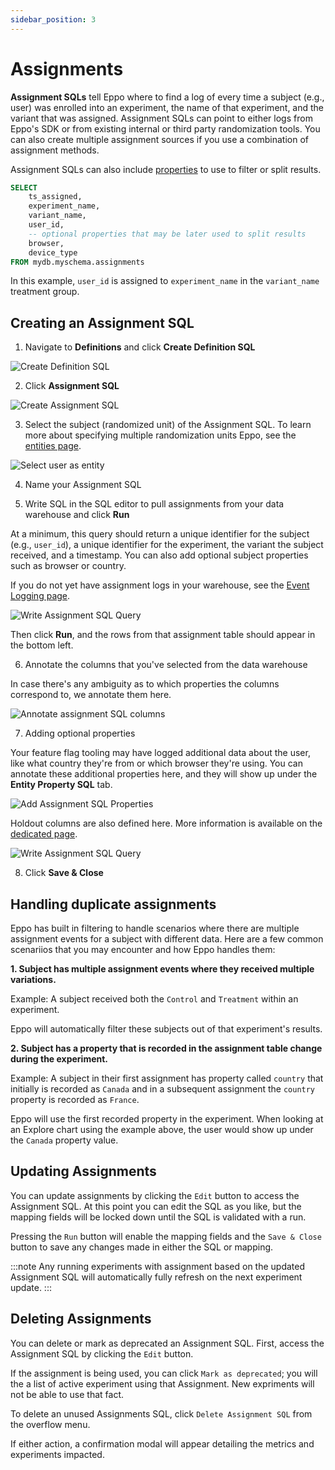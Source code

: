 ```yaml
---
sidebar_position: 3
---
```


# Assignments

**Assignment SQLs** tell Eppo where to find a log of every time a subject (e.g., user) was enrolled into an experiment, the name of that experiment, and the variant that was assigned. Assignment SQLs can point to either logs from Eppo's SDK or from existing internal or third party randomization tools. You can also create multiple assignment sources if you use a combination of assignment methods.

Assignment SQLs can also include [properties](/data-management/definitions/properties) to use to filter or split results.

```sql
SELECT
    ts_assigned,
    experiment_name,
    variant_name,
    user_id,
    -- optional properties that may be later used to split results
    browser, 
    device_type
FROM mydb.myschema.assignments
```

In this example, `user_id` is assigned to `experiment_name` in the `variant_name` treatment group.

## Creating an Assignment SQL

1. Navigate to **Definitions** and click **Create Definition SQL**

![Create Definition SQL](/img/building-experiments/create-definition-sql.png)

2. Click **Assignment SQL**

![Create Assignment SQL](/img/building-experiments/create-assignment-sql.png)

3. Select the subject (randomized unit) of the Assignment SQL. To learn more about specifying multiple randomization units Eppo, see the [entities page](/data-management/definitions/entities).

![Select user as entity](/img/building-experiments/select-user-as-entity.png)

4. Name your Assignment SQL

5. Write SQL in the SQL editor to pull assignments from your data warehouse and click **Run**

At a minimum, this query should return a unique identifier for the subject (e.g., `user_id`), a unique identifier for the experiment, the variant the subject received, and a timestamp. You can also add optional subject properties such as browser or country.

If you do not yet have assignment logs in your warehouse, see the [Event Logging page](/sdks/event-logging).

![Write Assignment SQL Query](/img/building-experiments/add-assignment-sql-query.png)

Then click **Run**, and the rows from that assignment table should appear in the bottom left.

6. Annotate the columns that you've selected from the data warehouse

In case there's any ambiguity as to which properties the columns correspond to, we annotate them here.

![Annotate assignment SQL columns](/img/building-experiments/annotate-assignment-sql-columns.png)

7. Adding optional properties

Your feature flag tooling may have logged additional data about the user, like what country they're from or which browser they're using. You can annotate these additional properties here, and they will show up under the **Entity Property SQL** tab.

<!-- <img src="https://firebasestorage.googleapis.com/v0/b/eppo-documentation-images.appspot.com/o/add-assignment-sql-dimensions.png?alt=media&token=dfd583db-4ea7-4013-b5fc-d90612118738" width="500" height="200"/> -->

![Add Assignment SQL Properties](/img/building-experiments/add-assignment-sql-dimensions.png)

Holdout columns are also defined here. More information is available on the [dedicated page](/experiment-analysis/holdouts).

![Write Assignment SQL Query](/img/experiments/holdouts/holdouts-assignment-sql.png)

8. Click **Save & Close**

## Handling duplicate assignments

Eppo has built in filtering to handle scenarios where there are multiple assignment events for a subject with different data. Here are a few common scenariios that you may encounter and how Eppo handles them:

**1. Subject has multiple assignment events where they received multiple variations.**

Example: A subject received both the `Control` and `Treatment` within an experiment. 

Eppo will automatically filter these subjects out of that experiment's results.

**2. Subject has a property that is recorded in the assignment table change during the experiment.**

Example: A subject in their first assignment has property called `country` that initially is recorded as `Canada` and in a subsequent assignment the `country` property is recorded as `France`.

Eppo will use the first recorded property in the experiment. When looking at an Explore chart using the example above, the user would show up under the `Canada` property value.

## Updating Assignments

You can update assignments by clicking the `Edit` button to access the Assignment SQL. At this point you can edit the SQL as you like, but the mapping fields will be locked down until the SQL is validated with a run.

Pressing the `Run` button will enable the mapping fields and the `Save & Close` button to save any changes made in either the SQL or mapping.

:::note
Any running experiments with assignment based on the updated Assignment SQL will automatically fully refresh on the next experiment update.
:::

## Deleting Assignments

You can delete or mark as deprecated an Assignment SQL. First, access the Assignment SQL by clicking the `Edit` button. 

If the assignment is being used, you can click `Mark as deprecated`; you will the a list of active experiment using that Assignment. New expriments will not be able to use that fact.

To delete an unused Assignments SQL, click `Delete Assignment SQL` from the overflow menu.

If either action, a confirmation modal will appear detailing the metrics and experiments impacted.